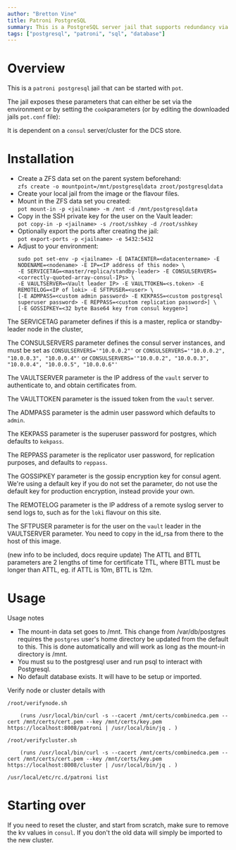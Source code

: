 ```yaml
---
author: "Bretton Vine"
title: Patroni PostgreSQL
summary: This is a PostgreSQL server jail that supports redundancy via Patroni.
tags: ["postgresql", "patroni", "sql", "database"]
---
```


# Overview

This is a ```patroni postgresql``` jail that can be started with ```pot```.

The jail exposes these parameters that can either be set via the environment or by setting the ```cook```parameters (or by editing the downloaded jails ```pot.conf``` file):

It is dependent on a ```consul``` server/cluster for the DCS store.

# Installation
* Create a ZFS data set on the parent system beforehand:    
  ```zfs create -o mountpoint=/mnt/postgresqldata zroot/postgresqldata```
* Create your local jail from the image or the flavour files. 
* Mount in the ZFS data set you created:    
  ```pot mount-in -p <jailname> -m /mnt -d /mnt/postgresqldata```
* Copy in the SSH private key for the user on the Vault leader:    
  ```pot copy-in -p <jailname> -s /root/sshkey -d /root/sshkey```
* Optionally export the ports after creating the jail:     
  ```pot export-ports -p <jailname> -e 5432:5432```    
* Adjust to your environment:    
  ```
  sudo pot set-env -p <jailname> -E DATACENTER=<datacentername> -E NODENAME=<nodename> -E IP=<IP address of this node> \
  -E SERVICETAG=<master/replica/standby-leader> -E CONSULSERVERS=<correctly-quoted-array-consul-IPs> \
  -E VAULTSERVER=<Vault leader IP> -E VAULTTOKEN=<s.token> -E REMOTELOG=<IP of loki> -E SFTPUSER=<user> \
  [-E ADMPASS=<custom admin password> -E KEKPASS=<custom postgresql superuser password> -E REPPASS=<custom replication password>] \
  [-E GOSSIPKEY=<32 byte Base64 key from consul keygen>]
  ```

The SERVICETAG parameter defines if this is a master, replica or standby-leader node in the cluster,

The CONSULSERVERS parameter defines the consul server instances, and must be set as ```CONSULSERVERS='"10.0.0.2"'``` or ```CONSULSERVERS='"10.0.0.2", "10.0.0.3", "10.0.0.4"'``` or ```CONSULSERVERS='"10.0.0.2", "10.0.0.3", "10.0.0.4", "10.0.0.5", "10.0.0.6"'```

The VAULTSERVER parameter is the IP address of the ```vault``` server to authenticate to, and obtain certificates from.

The VAULTTOKEN parameter is the issued token from the ```vault``` server.

The ADMPASS parameter is the admin user password which defaults to `admin`.

The KEKPASS parameter is the superuser password for postgres, which defaults to `kekpass`.

The REPPASS parameter is the replicator user password, for replication purposes, and defaults to `reppass`.

The GOSSIPKEY parameter is the gossip encryption key for consul agent. We're using a default key if you do not set the parameter, do not use the default key for production encryption, instead provide your own.

The REMOTELOG parameter is the IP address of a remote syslog server to send logs to, such as for the ```loki``` flavour on this site.

The SFTPUSER parameter is for the user on the ```vault``` leader in the VAULTSERVER parameter. You need to copy in the id_rsa from there to the host of this image.

(new info to be included, docs require update)
The ATTL and BTTL parameters are 2 lengths of time for certificate TTL, where BTTL must be longer than ATTL, eg. if ATTL is 10m, BTTL is 12m.

# Usage

Usage notes
* The mount-in data set goes to /mnt. This change from /var/db/postgres requires the ```postgres``` user's home directory be updated from the default to this. This is done automatically and will work as long as the mount-in directory is /mnt.
* You must su to the postgresql user and run psql to interact with Postgresql. 
* No default database exists. It will have to be setup or imported.

Verify node or cluster details with

```
/root/verifynode.sh

    (runs /usr/local/bin/curl -s --cacert /mnt/certs/combinedca.pem --cert /mnt/certs/cert.pem --key /mnt/certs/key.pem https://localhost:8008/patroni | /usr/local/bin/jq . )

/root/verifycluster.sh

    (runs /usr/local/bin/curl -s --cacert /mnt/certs/combinedca.pem --cert /mnt/certs/cert.pem --key /mnt/certs/key.pem https://localhost:8008/cluster | /usr/local/bin/jq . )

/usr/local/etc/rc.d/patroni list
```

# Starting over

If you need to reset the cluster, and start from scratch, make sure to remove the kv values in ```consul```. If you don't the old data will simply be imported to the new cluster.
